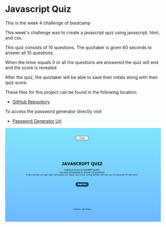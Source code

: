 # Javascript Quiz

This is the week 4 challenge of bootcamp

This week's challenge was to create a javascript quiz using javascript. html, and css.

This quiz consists of 10 questions.  The quiztaker is given 60 seconds to answer all 10 questions.

When the timer equals 0 or all the questions are answered the quiz will end and the score is revealed

After the quiz, the quiztaker will be able to save their initals along with their quiz score.


These files for this project can be found in the following location:

* [GitHub Repsoitory](https://github.com/rgfitzhugh/javascript-quiz)

To access the password generator directly visit

* [Password Generator Url](https://rgfitzhugh.github.io/javascript-quiz/)

![quiz screenshot](assets/media/Capture.PNG)
